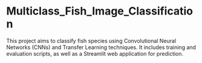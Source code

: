 # Multiclass_Fish_Image_Classification
This project aims to classify fish species using Convolutional Neural Networks (CNNs) and Transfer Learning techniques. It includes training and evaluation scripts, as well as a Streamlit web application for prediction.
